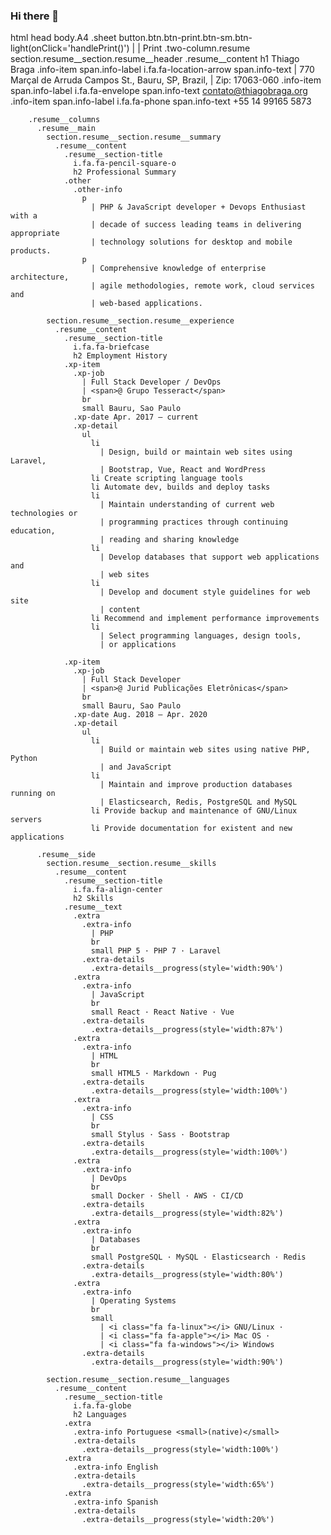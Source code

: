 ### Hi there 👋
html
  head
  body.A4
    .sheet
      button.btn.btn-print.btn-sm.btn-light(onClick='handlePrint()')
        | <i class="fa fa-print"></i>
        | Print
      .two-column.resume
        section.resume__section.resume__header
          .resume__content
            h1 Thiago Braga
            .info-item
              span.info-label
                i.fa.fa-location-arrow
              span.info-text
                | 770 Marçal de Arruda Campos St., Bauru, SP, Brazil,
                | Zip: 17063-060
            .info-item
              span.info-label
                i.fa.fa-envelope
              span.info-text contato@thiagobraga.org
            .info-item
              span.info-label
                i.fa.fa-phone
              span.info-text +55 14 99165 5873

        .resume__columns
          .resume__main
            section.resume__section.resume__summary
              .resume__content
                .resume__section-title
                  i.fa.fa-pencil-square-o
                  h2 Professional Summary
                .other
                  .other-info
                    p
                      | PHP & JavaScript developer + Devops Enthusiast with a
                      | decade of success leading teams in delivering appropriate
                      | technology solutions for desktop and mobile products.
                    p
                      | Comprehensive knowledge of enterprise architecture,
                      | agile methodologies, remote work, cloud services and
                      | web-based applications.

            section.resume__section.resume__experience
              .resume__content
                .resume__section-title
                  i.fa.fa-briefcase
                  h2 Employment History
                .xp-item
                  .xp-job
                    | Full Stack Developer / DevOps
                    | <span>@ Grupo Tesseract</span>
                    br
                    small Bauru, Sao Paulo
                  .xp-date Apr. 2017 – current
                  .xp-detail
                    ul
                      li
                        | Design, build or maintain web sites using Laravel,
                        | Bootstrap, Vue, React and WordPress
                      li Create scripting language tools
                      li Automate dev, builds and deploy tasks
                      li
                        | Maintain understanding of current web technologies or
                        | programming practices through continuing education,
                        | reading and sharing knowledge
                      li
                        | Develop databases that support web applications and
                        | web sites
                      li
                        | Develop and document style guidelines for web site
                        | content
                      li Recommend and implement performance improvements
                      li
                        | Select programming languages, design tools,
                        | or applications

                .xp-item
                  .xp-job
                    | Full Stack Developer
                    | <span>@ Jurid Publicações Eletrônicas</span>
                    br
                    small Bauru, Sao Paulo
                  .xp-date Aug. 2018 – Apr. 2020
                  .xp-detail
                    ul
                      li
                        | Build or maintain web sites using native PHP, Python
                        | and JavaScript
                      li
                        | Maintain and improve production databases running on
                        | Elasticsearch, Redis, PostgreSQL and MySQL
                      li Provide backup and maintenance of GNU/Linux servers
                      li Provide documentation for existent and new applications

          .resume__side
            section.resume__section.resume__skills
              .resume__content
                .resume__section-title
                  i.fa.fa-align-center
                  h2 Skills
                .resume__text
                  .extra
                    .extra-info
                      | PHP
                      br
                      small PHP 5 · PHP 7 · Laravel
                    .extra-details
                      .extra-details__progress(style='width:90%')
                  .extra
                    .extra-info
                      | JavaScript
                      br
                      small React · React Native · Vue
                    .extra-details
                      .extra-details__progress(style='width:87%')
                  .extra
                    .extra-info
                      | HTML
                      br
                      small HTML5 · Markdown · Pug
                    .extra-details
                      .extra-details__progress(style='width:100%')
                  .extra
                    .extra-info
                      | CSS
                      br
                      small Stylus · Sass · Bootstrap
                    .extra-details
                      .extra-details__progress(style='width:100%')
                  .extra
                    .extra-info
                      | DevOps
                      br
                      small Docker · Shell · AWS · CI/CD
                    .extra-details
                      .extra-details__progress(style='width:82%')
                  .extra
                    .extra-info
                      | Databases
                      br
                      small PostgreSQL · MySQL · Elasticsearch · Redis
                    .extra-details
                      .extra-details__progress(style='width:80%')
                  .extra
                    .extra-info
                      | Operating Systems
                      br
                      small
                        | <i class="fa fa-linux"></i> GNU/Linux ·
                        | <i class="fa fa-apple"></i> Mac OS ·
                        | <i class="fa fa-windows"></i> Windows
                    .extra-details
                      .extra-details__progress(style='width:90%')

            section.resume__section.resume__languages
              .resume__content
                .resume__section-title
                  i.fa.fa-globe
                  h2 Languages
                .extra
                  .extra-info Portuguese <small>(native)</small>
                  .extra-details
                    .extra-details__progress(style='width:100%')
                .extra
                  .extra-info English
                  .extra-details
                    .extra-details__progress(style='width:65%')
                .extra
                  .extra-info Spanish
                  .extra-details
                    .extra-details__progress(style='width:20%')
<!--
**Ptminhtam/Ptminhtam** is a ✨ _special_ ✨ repository because its `README.md` (this file) appears on your GitHub profile.

Here are some ideas to get you started:

- 🔭 I’m currently working on ...
- 🌱 I’m currently learning ...
- 👯 I’m looking to collaborate on ...
- 🤔 I’m looking for help with ...
- 💬 Ask me about ...
- 📫 How to reach me: ...
- 😄 Pronouns: ...
- ⚡ Fun fact: ...
-->
